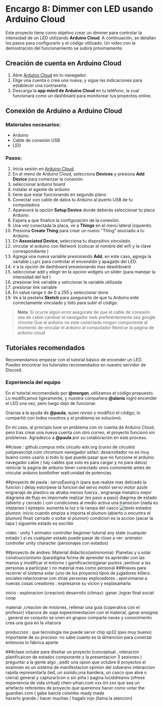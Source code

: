 
# Encargo 8: Dimmer con LED usando Arduino Cloud

Este proyecto tiene como objetivo crear un dimmer para controlar la intensidad de un LED utilizando **Arduino Cloud**. A continuación, se detallan los pasos para configurarlo y el código utilizado. Un video con la demostración del funcionamiento se subirá próximamente.

## Creación de cuenta en Arduino Cloud

1. Abre [Arduino Cloud](https://cloud.arduino.cc/) en tu navegador.
2. Elige una cuenta o crea una nueva, y sigue las indicaciones para establecer una contraseña.
3. Descarga la **app móvil de Arduino Cloud** en tu teléfono, la cual funcionará como un dashboard para monitorear tus proyectos online.

## Conexión de Arduino a Arduino Cloud

### Materiales necesarios:
- Arduino
- Cable de conexión USB
- LED

### Pasos:
1. Inicia sesión en [Arduino Cloud](https://cloud.arduino.cc/).
3. En el menú de Arduino Cloud, selecciona **Devices** y presiona **Add Device** para comenzar la conexión.
4. seleccionar arduino board
5. instalar el agente de arduino
6. tiene que estar funcionando en segundo plano
7.  Conectar con cable de datos  tu Arduino al puerto USB de tu computadora
8. Aparecerá la opción **Setup Device** donde deberás seleccionar tu placa Arduino.
9. Espera a que finalice la configuración de la conexión.
10. Una vez conectada la placa, ve a **Things** en el menú lateral izquierdo.
11. Presiona **Create Thing** para crear un nuevo "Thing" asociado a tu Arduino.
12. En **Associated Device**, selecciona tu dispositivo vinculado.
13. vincular el arduino con Network (colocar el nombre del wifi y la clave correspondiente )
14. Agrega una nueva variable presionando **Add**, en este caso, agrega la variable `Light` para controlar el encendido y apagado del LED.
15. ir a la opcion de dashboard preseionando mas deashboard
16. seleccionar add y elegir en la opcion widgets un slider (para manejar la intensidad del led )
17. presionar link variable y selccionar la variable utilizada
18. presionar link variable
19. En value range ir de 0 a 255 y seleccionar done 
20. Ve a la pestaña **Sketch** para asegurarte de que tu Arduino esté correctamente vinculado y listo para subir el código.

> **Nota**: Si ocurre algún error
> asegúrate de que el cable de conexión sea de cable 
> cambiar el navegador web preferentemente sea google chrome
> Que el arduino no este conectado ningun componente al momento de vincular el arduino al computador
> Reinicar la pagina de arduino cloud

## Tutoriales recomendados

Recomendamos empezar con el tutorial básico de encender un LED. Puedes encontrar los tutoriales recomendados en nuestro servidor de Discord.

### Experiencia del equipo

En el tutorial recomendado por **@morgan**, utilizamos el código propuesto. Lo modificamos ligeramente, y nuestra compañera **@alanis** logró encender el LED una vez, pero luego dejó de funcionar.

Gracias a la ayuda de **@paula**, quien revisó y modificó el código, lo compartió con todos nosotros y el problema se solucionó.

En mi caso, al principio tuve un problema con mi cuenta de Arduino Cloud, pero tras crear una nueva cuenta con otro correo, el proyecto funcionó sin problemas. Agradezco a **@paula** por su colaboración en este proceso.


##clase :
github.compus 
mitx circuito edx.org  (curso de circuito)
justjavascript.com 
chromium navegador 
safari: desarrollador no es muy bueno como usario si 
todo lo que puede pasar que no funcione el arduino:
navegador 
cable ( hay cables que solo es para cargar y no para datos)
reiniciar la pagina de arduino 
tener conectado unos comonente antes de vincular arduino 
bootlother 
watt:unidad de potencias 

##proyecto de paula :
servoEasing.h (para que realize mas delicado la funcion )
delay estorpese la funcion del servo motor 
servo motor azule engranaje de plastico se atraba menos fuerza , engranaje metalico mejor 
diagrama de flujo es impornate realizar (es paso a paso) diagrma de estado (abierto y cerrado ) con condiciones al medio activa una transicion (nada es intataneo )
ejmeplo: aumenta la luz o la rampa del casco 
![texto](./diagrama.jpg)
estados plumon:
inicio cuando empiza a importa el plumon (abierto o encuntra el plumon)
final( cerrado o soltar el plumon)
condicion es la accion (sacar la tapa ) sigueinte estado es escribir 

video : unity 1 animator controller beginner tutorial 
any state (cualquier estado )
si es cualquier estado puede pasar de close a 
ver: animator controller unity character (personajes con estados)

##proyecto de andres:
Material didactico(astronomia): Planetas y s.solar 
construccionismo (paradigma forma de aprender es aprender con las  manos y modificar el entorno )
gamificacion(ganar puntos ,sentivar a las personas a participar ) no material mas como personal 
###naves para recorrer el sistema solar (uno de los proyecto)
tipos de jugadores 
killers:
sociales:relacionarse con otras personas
exploradores : aporximarse a nuevas cosas 
creadores : expresarse su vicion y explasamarla 

inicio : exploracion 
(creacion)
desarrollo
(climax): ganar ,lograr 
final social coop

material ,creacion de misiones, rellenar una guia (coperativa con el profesor) vitacora de viaje expeerimentacion con el material, ganar ensignia , general en conjunto se unen en grupos comparte naves y conocimiento crea una guia en la vitacora 

produccion : que tecnologia me puede servir 
chip sp32 (pes muy bueno)
importante de su proceso: no sabe cuanto es la dimencion para conectar  entonces lo fabrica aparte   

###clase
octube para diseñar un proyecto (conceptual , interacion planificaicon de estados componente y la presentacion 
3 sesiones ) preguntar a la gente algo , pedir una opion que
octubre 6 proyectos 
el examnen es un sistema de manifestacion opinion del soberano 
interaccion rapida 
representarla (led, un sonido,una bandera, un casco que abre o cierra)
general y capturar(con o sin piña ) 
pagina luciddreams (ofrese experiencia de vida virtual)
chen-yihan.com 
xxx.tiri.xxx
que sea un artefacto 
referentes de proyecto que queremos hacer 
como votar
the guardian.com (
gabe barcia colombo
ready made  
hacerlo grande / hacer muchas / hagalo rojo (llama la atencion)


  

